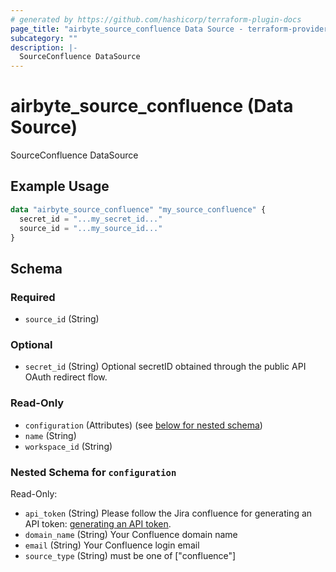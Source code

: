 ```yaml
---
# generated by https://github.com/hashicorp/terraform-plugin-docs
page_title: "airbyte_source_confluence Data Source - terraform-provider-airbyte"
subcategory: ""
description: |-
  SourceConfluence DataSource
---
```


# airbyte_source_confluence (Data Source)

SourceConfluence DataSource

## Example Usage

```terraform
data "airbyte_source_confluence" "my_source_confluence" {
  secret_id = "...my_secret_id..."
  source_id = "...my_source_id..."
}
```

<!-- schema generated by tfplugindocs -->
## Schema

### Required

- `source_id` (String)

### Optional

- `secret_id` (String) Optional secretID obtained through the public API OAuth redirect flow.

### Read-Only

- `configuration` (Attributes) (see [below for nested schema](#nestedatt--configuration))
- `name` (String)
- `workspace_id` (String)

<a id="nestedatt--configuration"></a>
### Nested Schema for `configuration`

Read-Only:

- `api_token` (String) Please follow the Jira confluence for generating an API token: <a href="https://support.atlassian.com/atlassian-account/docs/manage-api-tokens-for-your-atlassian-account/">generating an API token</a>.
- `domain_name` (String) Your Confluence domain name
- `email` (String) Your Confluence login email
- `source_type` (String) must be one of ["confluence"]



